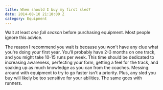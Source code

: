 ```yaml
---
title: When should I buy my first sled?
date: 2014-08-10 21:10:00 Z
category: Equipment
---
```


Wait at least *one full season* before purchasing equipment. Most people ignore this advice.

The reason I recommend you wait is because you won't have any clue what you're doing your first year. You'll probably have 2-3 months on one track, and you might take 10-15 runs per week. This time should be dedicated to increasing awareness, perfecting your form, getting a feel for the track, and soaking up as much knowledge as you can from the coaches. Messing around with equipment to try to go faster isn't a priority. Plus, any sled you buy will likely be too sensitive for your abilities. The same goes with runners.
